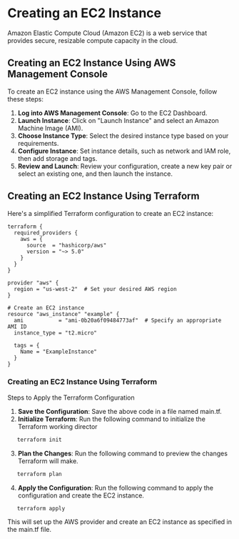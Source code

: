 # Creating an EC2 Instance

Amazon Elastic Compute Cloud (Amazon EC2) is a web service that provides secure, resizable compute capacity in the cloud.

## Creating an EC2 Instance Using AWS Management Console

To create an EC2 instance using the AWS Management Console, follow these steps:

1. **Log into AWS Management Console**: Go to the EC2 Dashboard.
2. **Launch Instance**: Click on "Launch Instance" and select an Amazon Machine Image (AMI).
3. **Choose Instance Type**: Select the desired instance type based on your requirements.
4. **Configure Instance**: Set instance details, such as network and IAM role, then add storage and tags.
5. **Review and Launch**: Review your configuration, create a new key pair or select an existing one, and then launch the instance.

## Creating an EC2 Instance Using Terraform

Here's a simplified Terraform configuration to create an EC2 instance:

```hcl
terraform {
  required_providers {
    aws = {
      source  = "hashicorp/aws"
      version = "~> 5.0"
    }
  }
}

provider "aws" {
  region = "us-west-2"  # Set your desired AWS region
}

# Create an EC2 instance
resource "aws_instance" "example" {
  ami           = "ami-0b20a6f09484773af"  # Specify an appropriate AMI ID
  instance_type = "t2.micro"

  tags = {
    Name = "ExampleInstance"
  }
}
```
### Creating an EC2 Instance Using Terraform
Steps to Apply the Terraform Configuration

1. **Save the Configuration**: Save the above code in a file named main.tf.
2. **Initialize Terraform**: Run the following command to initialize the Terraform working director
```powershell
   terraform init
```
3. **Plan the Changes**: Run the following command to preview the changes Terraform will make.
```powershell
   terraform plan
```
4. **Apply the Configuration**: Run the following command to apply the configuration and create the EC2 instance.
```powershell
   terraform apply
```
This will set up the AWS provider and create an EC2 instance as specified in the main.tf file.


